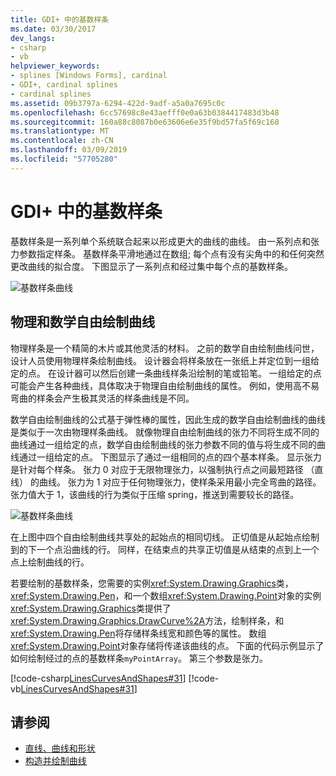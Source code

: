 ```yaml
---
title: GDI+ 中的基数样条
ms.date: 03/30/2017
dev_langs:
- csharp
- vb
helpviewer_keywords:
- splines [Windows Forms], cardinal
- GDI+, cardinal splines
- cardinal splines
ms.assetid: 09b3797a-6294-422d-9adf-a5a0a7695c0c
ms.openlocfilehash: 6cc57698c8e43aefff0e0a63b0384417483d3b48
ms.sourcegitcommit: 160a88c8087b0e63606e6e35f9bd57fa5f69c168
ms.translationtype: MT
ms.contentlocale: zh-CN
ms.lasthandoff: 03/09/2019
ms.locfileid: "57705280"
---
```

# <a name="cardinal-splines-in-gdi"></a>GDI+ 中的基数样条
基数样条是一系列单个系统联合起来以形成更大的曲线的曲线。 由一系列点和张力参数指定样条。 基数样条平滑地通过在数组; 每个点有没有尖角中的和任何突然更改曲线的拟合度。 下图显示了一系列点和经过集中每个点的基数样条。  
  
 ![基数样条曲线](./media/aboutgdip02-art09.gif "Aboutgdip02_art09")  
  
## <a name="physical-and-mathematical-splines"></a>物理和数学自由绘制曲线  
 物理样条是一个精简的木片或其他灵活的材料。 之前的数学自由绘制曲线问世，设计人员使用物理样条绘制曲线。 设计器会将样条放在一张纸上并定位到一组给定的点。 在设计器可以然后创建一条曲线样条沿绘制的笔或铅笔。 一组给定的点可能会产生各种曲线，具体取决于物理自由绘制曲线的属性。 例如，使用高不易弯曲的样条会产生极其灵活的样条曲线是不同。  
  
 数学自由绘制曲线的公式基于弹性棒的属性，因此生成的数学自由绘制曲线的曲线是类似于一次由物理样条曲线。 就像物理自由绘制曲线的张力不同将生成不同的曲线通过一组给定的点，数学自由绘制曲线的张力参数不同的值与将生成不同的曲线通过一组给定的点。 下图显示了通过一组相同的点的四个基本样条。 显示张力是针对每个样条。 张力 0 对应于无限物理张力，以强制执行点之间最短路径 （直线） 的曲线。 张力为 1 对应于任何物理张力，使样条采用最小完全弯曲的路径。 张力值大于 1，该曲线的行为类似于压缩 spring，推送到需要较长的路径。  
  
 ![基数样条曲线](./media/aboutgdip02-art10.gif "Aboutgdip02_art10")  
  
 在上图中四个自由绘制曲线共享处的起始点的相同切线。 正切值是从起始点绘制到的下一个点沿曲线的行。 同样，在结束点的共享正切值是从结束的点到上一个点上绘制曲线的行。  
  
 若要绘制的基数样条，您需要的实例<xref:System.Drawing.Graphics>类， <xref:System.Drawing.Pen>，和一个数组<xref:System.Drawing.Point>对象的实例<xref:System.Drawing.Graphics>类提供了<xref:System.Drawing.Graphics.DrawCurve%2A>方法，绘制样条，和<xref:System.Drawing.Pen>将存储样条线宽和颜色等的属性。 数组<xref:System.Drawing.Point>对象存储将传递该曲线的点。 下面的代码示例显示了如何绘制经过的点的基数样条`myPointArray`。 第三个参数是张力。  
  
 [!code-csharp[LinesCurvesAndShapes#31](~/samples/snippets/csharp/VS_Snippets_Winforms/LinesCurvesAndShapes/CS/Class1.cs#31)]
 [!code-vb[LinesCurvesAndShapes#31](~/samples/snippets/visualbasic/VS_Snippets_Winforms/LinesCurvesAndShapes/VB/Class1.vb#31)]  
  
## <a name="see-also"></a>请参阅
- [直线、曲线和形状](lines-curves-and-shapes.md)
- [构造并绘制曲线](constructing-and-drawing-curves.md)
